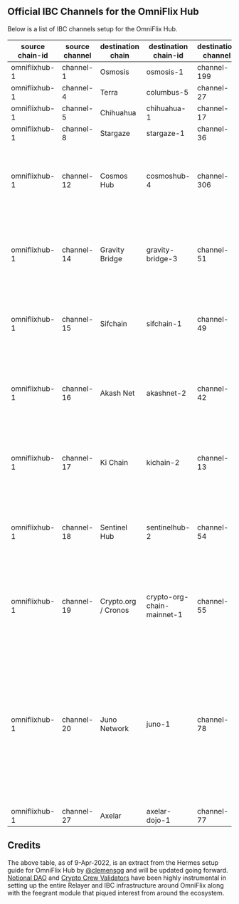 ## Official IBC Channels for the OmniFlix Hub

Below is a list of IBC channels setup for the OmniFlix Hub.

| source chain-id  | source channel  | destination chain | destination chain-id  | destination channel | comments |
| -----------------| --------------- | --------------------- | ------------------ | ------------------ | --------------------- |
| omniflixhub-1 | channel-1 | Osmosis | osmosis-1 | channel-199 | No change |
| omniflixhub-1 | channel-4 | Terra | columbus-5 | channel-27 | No change |
| omniflixhub-1 | channel-5 | Chihuahua| chihuahua-1 | channel-17 | No change |
| omniflixhub-1 | channel-8 |  Stargaze | stargaze-1 | channel-36 | No change |
| omniflixhub-1 | channel-12 |  Cosmos Hub | cosmoshub-4 | channel-306 | Updated from `ch-0` on OmniFlix and `ch-290` on the Cosmos Hub |
| omniflixhub-1 | channel-14 | Gravity Bridge | gravity-bridge-3 | channel-51 | Updated from `ch-3` on OmniFlix and `ch-35` on the Gravity Bridge |
| omniflixhub-1 | channel-15 | Sifchain | sifchain-1 | channel-49 | Updated from `ch-6` on OmniFlix and `ch-44` on the Sifchain |
| omniflixhub-1 | channel-16 |  Akash Net | akashnet-2 | channel-42 | Updated from `ch-7` on OmniFlix and `ch-39` on the Akash Network |
| omniflixhub-1 | channel-17 |  Ki Chain | kichain-2 | channel-13 | Updated from `ch-9` on OmniFlix and `ch-10` on the Ki Chain |
| omniflixhub-1 | channel-18 |  Sentinel Hub | sentinelhub-2 | channel-54 | Updated from `ch-10` on OmniFlix and `ch-53` on the Sentinel Hub |
| omniflixhub-1 | channel-19 |  Crypto.org / Cronos | crypto-org-chain-mainnet-1 | channel-55 | Updated from `ch-11` on OmniFlix and `ch-54` on the the Crypto.com chain |
| omniflixhub-1 | channel-20 | Juno Network | juno-1 | channel-78 | Updated from `ch-13` on OmniFlix and `ch-74` on the Juno Network. Before these, the channels were `ch-2` on OmniFlix and `ch-63` on the Juno Network |
| omniflixhub-1 | channel-27 | Axelar | axelar-dojo-1 | channel-77 | New Channel |

## Credits
The above table, as of 9-Apr-2022, is an extract from the Hermes setup guide for OmniFlix Hub by [@clemensgg](https://github.com/clemensgg/RELAYER-dev-crew/blob/main/HERMES/omniflix/relayer-doc.md) and will be updated going forward. [Notional DAO](https://twitter.com/@notionaldao) and [Crypto Crew Validators](https://twitter.com/crypto_crew) have been highly instrumental in setting up the entire Relayer and IBC infrastructure around OmniFlix along with the feegrant module that piqued interest from around the ecosystem.
